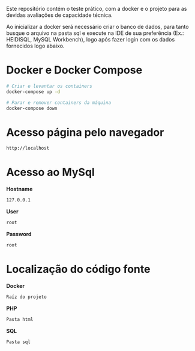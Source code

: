 Este repositório contém o teste prático, com a docker e o projeto para as devidas avaliações de capacidade técnica.

Ao inicializar a docker será necessário criar o banco de dados, para tanto busque o arquivo na pasta sql e execute na IDE de sua preferência (Ex.: HEIDISQL, MySQL Workbench), logo após fazer login com os dados fornecidos logo abaixo.

# Docker e Docker Compose

```bash
# Criar e levantar os containers
docker-compose up -d

# Parar e remover containers da máquina
docker-compose down
```

# Acesso página pelo navegador
```txt
http://localhost
```

# Acesso ao MySql

**Hostname**
```txt
127.0.0.1
```
**User**
```txt
root
```
**Password**
```txt
root
```

# Localização do código fonte

**Docker**
```txt
Raíz do projeto
```

**PHP**
```txt
Pasta html
```

**SQL**
```txt
Pasta sql
```